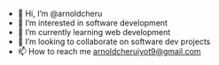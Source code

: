 - 👋 Hi, I’m @arnoldcheru
- 👀 I’m interested in software development
- 🌱 I’m currently learning web development
- 💞️ I’m looking to collaborate on software dev projects
- 📫 How to reach me arnoldcheruiyot9@gmail.com


<!---
arnoldcheru/arnoldcheru is a ✨ special ✨ repository because its `README.md` (this file) appears on your GitHub profile.
You can click the Preview link to take a look at your changes.
--->
